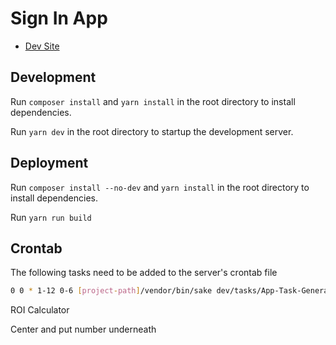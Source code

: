# Sign In App

<!-- * [Live Site](https://www.signinapp.com/) -->
* [Dev Site](https://signinapp.trainor.dev/)

## Development

Run `composer install` and `yarn install` in the root directory to install dependencies.

Run `yarn dev` in the root directory to startup the development server.


## Deployment

Run `composer install --no-dev` and `yarn install` in the root directory to install dependencies.

Run `yarn run build`

## Crontab

The following tasks need to be added to the server's crontab file

```sh
0 0 * 1-12 0-6 [project-path]/vendor/bin/sake dev/tasks/App-Task-GenerateDailyTimesheets
```


ROI Calculator

Center and put number underneath
